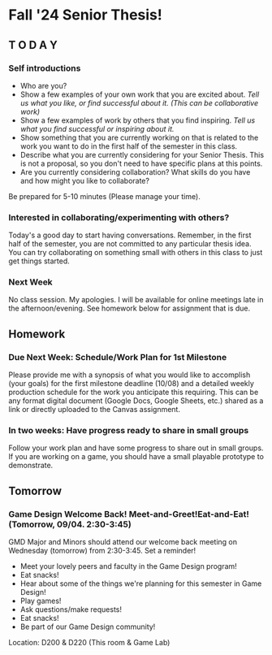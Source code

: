 # Fall '24 Senior Thesis!

## T O D A Y

### Self introductions
- Who are you?
- Show a few examples of your own work that you are excited about. *Tell us what you like, or find successful about it. (This can be collaborative work)*
- Show a few examples of work by others that you find inspiring. *Tell us what you find successful or inspiring about it.*
- Show something that you are currently working on that is related to the work you want to do in the first half of the semester in this class.
- Describe what you are currently considering for your Senior Thesis. This is not a proposal, so you don't need to have specific plans at this points.
- Are you currently considering collaboration? What skills do you have and how might you like to collaborate?

Be prepared for 5-10 minutes (Please manage your time).

### Interested in collaborating/experimenting with others?
Today's a good day to start having conversations. Remember, in the first half of the semester, you are not committed to any particular thesis idea. You can try collaborating on something small with others in this class to just get things started.

### Next Week
No class session. My apologies. I will be available for online meetings late in the afternoon/evening. See homework below for assignment that is due.

## Homework

### Due Next Week: Schedule/Work Plan for 1st Milestone

Please provide me with a synopsis of what you would like to accomplish (your goals) for the first milestone deadline (10/08) and a detailed weekly production schedule for the work you anticipate this requiring. This can be any format digital document (Google Docs, Google Sheets, etc.) shared as a link or directly uploaded to the Canvas assignment. 

### In two weeks: Have progress ready to share in small groups

Follow your work plan and have some progress to share out in small groups. If you are working on a game, you should have a small playable prototype to demonstrate. 


## Tomorrow

### Game Design Welcome Back! Meet-and-Greet!Eat-and-Eat! (Tomorrow, 09/04. 2:30-3:45)
GMD Major and Minors should attend our welcome back meeting on Wednesday (tomorrow) from 2:30-3:45. Set a reminder!

- Meet your lovely peers and faculty in the Game Design program! 
- Eat snacks! 
- Hear about some of the things we're planning for this semester in Game Design!
- Play games!
- Ask questions/make requests! 
- Eat snacks!
- Be part of our Game Design community!

Location: D200 & D220 (This room & Game Lab)